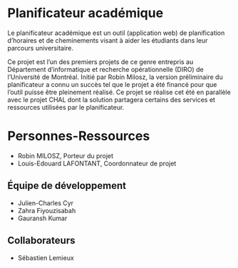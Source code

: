 # Planificateur académique

Le planificateur académique est un outil (application web) de planification d’horaires et de cheminements visant à aider les étudiants dans leur parcours universitaire. 

Ce projet est l’un des premiers projets de ce genre entrepris au Département d’informatique et recherche opérationnelle (DIRO) de l’Université de Montréal. Initié par Robin Milosz, la version préliminaire du planificateur a connu un succès tel que le projet a été financé pour que l’outil puisse être pleinement réalisé.
Ce projet se réalise cet été en parallèle avec le projet CHAL dont la solution partagera certains des services et ressources utilisées par le planificateur.

# Personnes-Ressources

- Robin MILOSZ, Porteur du projet
- Louis-Edouard LAFONTANT, Coordonnateur de projet

## Équipe de développement
 
- Julien-Charles Cyr
- Zahra Fiyouzisabah
- Gauransh Kumar

## Collaborateurs

- Sébastien Lemieux